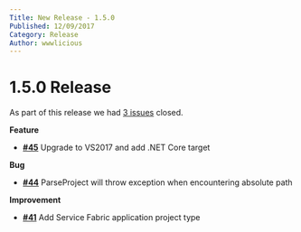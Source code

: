 ```yaml
---
Title: New Release - 1.5.0
Published: 12/09/2017
Category: Release
Author: wwwlicious
---
```


# 1.5.0 Release

As part of this release we had [3 issues](https://github.com/cake-contrib/Cake.Incubator/issues?milestone=8&state=closed) closed.

__Feature__

- [__#45__](https://github.com/cake-contrib/Cake.Incubator/issues/45) Upgrade to VS2017 and add .NET Core target

__Bug__

- [__#44__](https://github.com/cake-contrib/Cake.Incubator/issues/44) ParseProject will throw exception when encountering absolute path

__Improvement__

- [__#41__](https://github.com/cake-contrib/Cake.Incubator/pull/41) Add Service Fabric application project type

